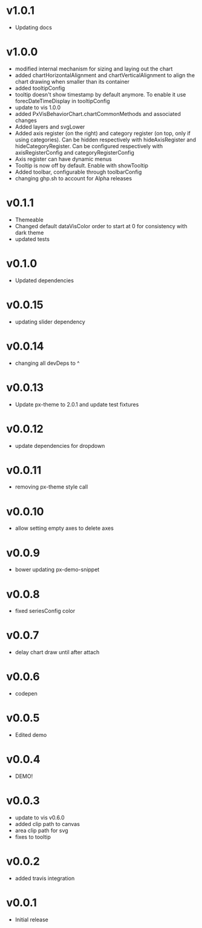 v1.0.1
==================
* Updating docs

v1.0.0
==================
* modified internal mechanism for sizing and laying out the chart
* added chartHorizontalAlignment and chartVerticalAlignment to align the chart drawing when smaller than its container
* added tooltipConfig
* tooltip doesn't show timestamp by default anymore. To enable it use forecDateTimeDisplay in tooltipConfig
* update to vis 1.0.0
* added PxVisBehaviorChart.chartCommonMethods and associated changes
* Added layers and svgLower
* Added axis register (on the right) and category register (on top, only if using categories).
Can be hidden respectively with hideAxisRegister and hideCategoryRegister. Can be configured respectively with axisRegisterConfig and categoryRegisterConfig
* Axis register can have dynamic menus
* Tooltip is now off by default. Enable with showTooltip
* Added toolbar, configurable through toolbarConfig
* changing ghp.sh to account for Alpha releases

v0.1.1
==================
* Themeable
* Changed default dataVisColor order to start at 0 for consistency with dark theme
* updated tests

v0.1.0
==================
* Updated dependencies

v0.0.15
==================
* updating slider dependency

v0.0.14
==================
* changing all devDeps to ^

v0.0.13
==================
* Update px-theme to 2.0.1 and update test fixtures

v0.0.12
==================
* update dependencies for dropdown

v0.0.11
==================
* removing px-theme style call

v0.0.10
==================
* allow setting empty axes to delete axes

v0.0.9
==================
* bower updating px-demo-snippet

v0.0.8
==================
* fixed seriesConfig color

v0.0.7
==================
* delay chart draw until after attach

v0.0.6
==================
* codepen

v0.0.5
==================
* Edited demo

v0.0.4
==================
* DEMO!

v0.0.3
==================
* update to vis v0.6.0
* added clip path to canvas
* area clip path for svg
* fixes to tooltip

v0.0.2
==================
* added travis integration

v0.0.1
==================
* Initial release
